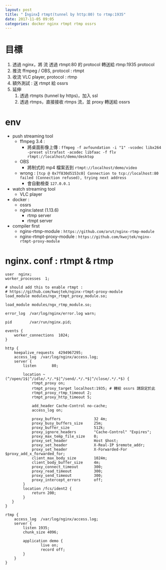 ```yaml
---
layout: post
title: "【nginx】rtmpt(tunnel by http:80) to rtmp:1935"
date: 2017-11-05 09:05
categories: docker nginx rtmpt rtmp ossrs 
---
```


# 目標
1. 透過 nginx，將 流 透過 rtmpt:80 的 protocol 轉送給 rtmp:1935 protocol
2. 推流 ffmpeg / OBS, protocol : rtmpt
3. 收流 VLC player, protocol : rtmp
4. 額外測試 : 送 rtmpt 給 ossrs
5. 延伸
	1. 透過 rtmpts (tunnel by https)，加入 ssl
	2. 透過 rtmps，直接接收 rtmps 流，並 proxy 轉送給 ossrs
<!--more-->

# env

- push streaming tool
	- ffmpeg 3.4 : 
		- 將桌面影像上傳 : `ffmpeg -f avfoundation -i "1" -vcodec libx264 -preset ultrafast -acodec libfaac -f flv rtmpt://localhost/demo/desktop`
	- OBS
		- 將制式的 mp4 檔案丟到 `rtmpt://localhost/demo/video`
	- wrong : `[tcp @ 0x7f830d5153c0] Connection to tcp://localhost:80 failed (Connection refused), trying next address`
		- 會自動檢查 `127.0.0.1`
- watch streaming tool
	- VLC player
- docker :
	- ossrs 
	- nginx:latest (1.13.6)
		- rtmp server
		- rtmpt server
- compiler first
	- nginx-rtmp-module : `https://github.com/arut/nginx-rtmp-module`
	- nginx-rtmpt-proxy-module : `https://github.com/kwojtek/nginx-rtmpt-proxy-module`

# nginx. conf : rtmpt & rtmp
```
user  nginx;
worker_processes  1;

# should add this to enable rtmpt : 
# https://github.com/kwojtek/nginx-rtmpt-proxy-module
load_module modules/ngx_rtmpt_proxy_module.so;

load_module modules/ngx_rtmp_module.so;

error_log  /var/log/nginx/error.log warn;

pid        /var/run/nginx.pid;

events {
    worker_connections  1024;
}

http {
    keepalive_requests  4294967295;
    access_log  /var/log/nginx/access.log;
    server {
        listen       80;

        location ~ (^/open/1$|^/idle/.*/.*$|^/send/.*/.*$|^/close/.*/.*$) {
            rtmpt_proxy on;
            rtmpt_proxy_target localhost:1935; # 轉給 ossrs 請設定於此
            rtmpt_proxy_rtmp_timeout 2; 
            rtmpt_proxy_http_timeout 5;

            add_header Cache-Control no-cache;
            access_log on;

            proxy_buffers               32 4m;
            proxy_busy_buffers_size     25m;
            proxy_buffer_size           512k;
            proxy_ignore_headers        "Cache-Control" "Expires";
            proxy_max_temp_file_size    0;
            proxy_set_header            Host $host;
            proxy_set_header            X-Real-IP $remote_addr;
            proxy_set_header            X-Forwarded-For $proxy_add_x_forwarded_for;
            client_max_body_size        1024m;
            client_body_buffer_size     4m;
            proxy_connect_timeout       300;
            proxy_read_timeout          300;
            proxy_send_timeout          300;
            proxy_intercept_errors      off;
        }    
        location /fcs/ident2 {
            return 200;
        }
   }
}
 
rtmp {
    access_log  /var/log/nginx/access.log;
    server {
        listen 1935;
        chunk_size 4096;

        application demo {
                live on;
                record off;
        }
    }
}
```
